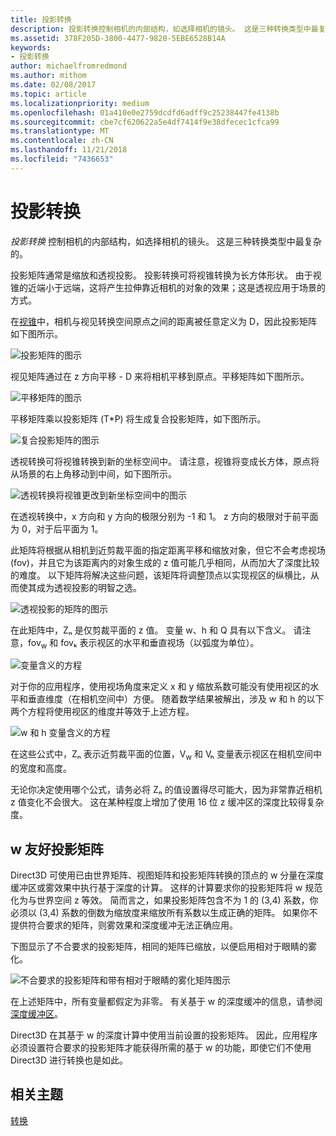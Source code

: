 ```yaml
---
title: 投影转换
description: 投影转换控制相机的内部结构，如选择相机的镜头。 这是三种转换类型中最复杂的。
ms.assetid: 378F205D-3800-4477-9820-5EBE6528B14A
keywords:
- 投影转换
author: michaelfromredmond
ms.author: mithom
ms.date: 02/08/2017
ms.topic: article
ms.localizationpriority: medium
ms.openlocfilehash: 01a410e0e2759dcdfd6adff9c25238447fe4138b
ms.sourcegitcommit: cbe7cf620622a5e4df7414f9e38dfecec1cfca99
ms.translationtype: MT
ms.contentlocale: zh-CN
ms.lasthandoff: 11/21/2018
ms.locfileid: "7436653"
---
```

# <a name="projection-transform"></a>投影转换


*投影转换* 控制相机的内部结构，如选择相机的镜头。 这是三种转换类型中最复杂的。

投影矩阵通常是缩放和透视投影。 投影转换可将视锥转换为长方体形状。 由于视锥的近端小于远端，这将产生拉伸靠近相机的对象的效果；这是透视应用于场景的方式。

在[视锥](viewports-and-clipping.md)中，相机与视见转换空间原点之间的距离被任意定义为 D，因此投影矩阵如下图所示。

![投影矩阵的图示](images/projmat1.png)

视见矩阵通过在 z 方向平移 - D 来将相机平移到原点。平移矩阵如下图所示。

![平移矩阵的图示](images/projmat2.png)

平移矩阵乘以投影矩阵 (T\*P) 将生成复合投影矩阵，如下图所示。

![复合投影矩阵的图示](images/projmat3.png)

透视转换可将视锥转换到新的坐标空间中。 请注意，视锥将变成长方体，原点将从场景的右上角移动到中间，如下图所示。

![透视转换将视锥更改到新坐标空间中的图示](images/cuboid.png)

在透视转换中，x 方向和 y 方向的极限分别为 -1 和 1。 z 方向的极限对于前平面为 0，对于后平面为 1。

此矩阵将根据从相机到近剪裁平面的指定距离平移和缩放对象，但它不会考虑视场 (fov)，并且它为该距离内的对象生成的 z 值可能几乎相同，从而加大了深度比较的难度。 以下矩阵将解决这些问题，该矩阵将调整顶点以实现视区的纵横比，从而使其成为透视投影的明智之选。

![透视投影的矩阵的图示](images/prjmatx1.png)

在此矩阵中，Zₙ 是仅剪裁平面的 z 值。 变量 w、h 和 Q 具有以下含义。 请注意，fov<sub>w</sub> 和 fovₖ 表示视区的水平和垂直视场（以弧度为单位）。

![变量含义的方程](images/prjmatx2.png)

对于你的应用程序，使用视场角度来定义 x 和 y 缩放系数可能没有使用视区的水平和垂直维度（在相机空间中）方便。 随着数学结果被解出，涉及 w 和 h 的以下两个方程将使用视区的维度并等效于上述方程。

![w 和 h 变量含义的方程](images/prjmatx3.png)

在这些公式中，Zₙ 表示近剪裁平面的位置，V<sub>w</sub> 和 Vₕ 变量表示视区在相机空间中的宽度和高度。

无论你决定使用哪个公式，请务必将 Zₙ 的值设置得尽可能大，因为非常靠近相机 z 值变化不会很大。 这在某种程度上增加了使用 16 位 z 缓冲区的深度比较得复杂度。

## <a name="span-idawfriendlyprojectionmatrixspanspan-idawfriendlyprojectionmatrixspanspan-idawfriendlyprojectionmatrixspana-w-friendly-projection-matrix"></a><span id="A_W_Friendly_Projection_Matrix"></span><span id="a_w_friendly_projection_matrix"></span><span id="A_W_FRIENDLY_PROJECTION_MATRIX"></span>w 友好投影矩阵


Direct3D 可使用已由世界矩阵、视图矩阵和投影矩阵转换的顶点的 w 分量在深度缓冲区或雾效果中执行基于深度的计算。 这样的计算要求你的投影矩阵将 w 规范化为与世界空间 z 等效。 简而言之，如果投影矩阵包含不为 1 的 (3,4) 系数，你必须以 (3,4) 系数的倒数为缩放度来缩放所有系数以生成正确的矩阵。 如果你不提供符合要求的矩阵，则雾效果和深度缓冲无法正确应用。

下图显示了不合要求的投影矩阵，相同的矩阵已缩放，以便启用相对于眼睛的雾化。

![不合要求的投影矩阵和带有相对于眼睛的雾化矩阵图示](images/eyerlmx.png)

在上述矩阵中，所有变量都假定为非零。 有关基于 w 的深度缓冲的信息，请参阅[深度缓冲区](depth-buffers.md)。

Direct3D 在其基于 w 的深度计算中使用当前设置的投影矩阵。 因此，应用程序必须设置符合要求的投影矩阵才能获得所需的基于 w 的功能，即使它们不使用 Direct3D 进行转换也是如此。

## <a name="span-idrelated-topicsspanrelated-topics"></a><span id="related-topics"></span>相关主题


[转换](transforms.md)

 

 




